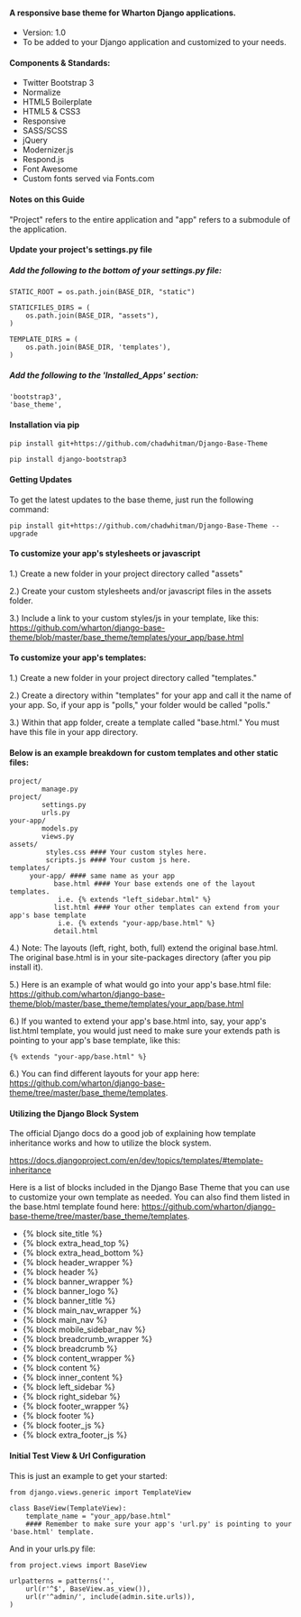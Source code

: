 #### A responsive base theme for Wharton Django applications.
- Version: 1.0
- To be added to your Django application and customized to your needs.

#### Components & Standards: 
- Twitter Bootstrap 3
- Normalize
- HTML5 Boilerplate 
- HTML5 & CSS3
- Responsive
- SASS/SCSS
- jQuery
- Modernizer.js
- Respond.js
- Font Awesome
- Custom fonts served via Fonts.com

#### Notes on this Guide

"Project" refers to the entire application and "app" refers to a submodule of the application.

#### Update your project's settings.py file

##### Add the following to the bottom of your settings.py file:

<pre><code>STATIC_ROOT = os.path.join(BASE_DIR, "static")

STATICFILES_DIRS = (
    os.path.join(BASE_DIR, "assets"),
)

TEMPLATE_DIRS = (
    os.path.join(BASE_DIR, 'templates'),
)
</code></pre>

##### Add the following to the 'Installed_Apps' section: 

<pre><code>'bootstrap3',
'base_theme',
</code></pre>

#### Installation via pip

<pre><code>pip install git+https://github.com/chadwhitman/Django-Base-Theme</code></pre>
	
<pre><code>pip install django-bootstrap3</code></pre>

#### Getting Updates

To get the latest updates to the base theme, just run the following command: 

<pre><code>pip install git+https://github.com/chadwhitman/Django-Base-Theme --upgrade</code></pre>

#### To customize your app's stylesheets or javascript

1.) Create a new folder in your project directory called "assets"

2.) Create your custom stylesheets and/or javascript files in the assets folder.

3.) Include a link to your custom styles/js in your template, like this: 
    https://github.com/wharton/django-base-theme/blob/master/base_theme/templates/your_app/base.html

#### To customize your app's templates:

1.) Create a new folder in your project directory called "templates."
		
2.) Create a directory within "templates" for your app and call it the name of your app. 
    So, if your app is "polls," your folder would be called "polls."

3.) Within that app folder, create a template called "base.html." You must have this file in your app directory.

#### Below is an example breakdown for custom templates and other static files:

<pre><code>project/
		manage.py
project/
		settings.py
		urls.py
your-app/
		models.py
		views.py
assets/
		 styles.css #### Your custom styles here.
		 scripts.js #### Your custom js here.
templates/
     your-app/ #### same name as your app
           base.html #### Your base extends one of the layout templates.
           	i.e. {% extends "left_sidebar.html" %}
           list.html #### Your other templates can extend from your app's base template
           	i.e. {% extends "your-app/base.html" %}
           detail.html
</code></pre>

4.) Note: The layouts (left, right, both, full) extend the original base.html.
		The original base.html is in your site-packages directory (after you pip install it).

5.) Here is an example of what would go into your app's base.html file:
    https://github.com/wharton/django-base-theme/blob/master/base_theme/templates/your_app/base.html

6.) If you wanted to extend your app's base.html into, say, your app's list.html template, you would just need to
    make sure your extends path is pointing to your app's base template, like this:

<pre><code>{% extends "your-app/base.html" %}</code></pre>
    

6.) You can find different layouts for your app here: https://github.com/wharton/django-base-theme/tree/master/base_theme/templates.
           
#### Utilizing the Django Block System

The official Django docs do a good job of explaining how template inheritance works and how to utilize the block system.

https://docs.djangoproject.com/en/dev/topics/templates/#template-inheritance

Here is a list of blocks included in the Django Base Theme that you can use to customize your own template as needed. You
can also find them listed in the base.html template found here: https://github.com/wharton/django-base-theme/tree/master/base_theme/templates.

- {% block site_title %}
- {% block extra_head_top %} 
- {% block extra_head_bottom %}
- {% block header_wrapper %}
- {% block header %}
- {% block banner_wrapper %}
- {% block banner_logo %}
- {% block banner_title %}
- {% block main_nav_wrapper %}
- {% block main_nav %}
- {% block mobile_sidebar_nav %}
- {% block breadcrumb_wrapper %}
- {% block breadcrumb %}
-	{% block content_wrapper %}
- {% block content %}
- {% block inner_content %}
- {% block left_sidebar %}
- {% block right_sidebar %}
- {% block footer_wrapper %}
- {% block footer %}
- {% block footer_js %}
- {% block extra_footer_js %}

#### Initial Test View & Url Configuration

This is just an example to get your started:

<pre><code>from django.views.generic import TemplateView

class BaseView(TemplateView):
    template_name = "your_app/base.html" 
    #### Remember to make sure your app's 'url.py' is pointing to your 'base.html' template.
</code></pre>
    
And in your urls.py file:

<pre><code>from project.views import BaseView

urlpatterns = patterns('',
    url(r'^$', BaseView.as_view()),
    url(r'^admin/', include(admin.site.urls)),
)
</code></pre>

